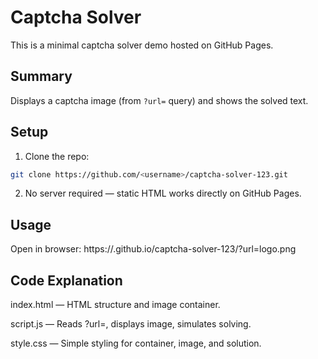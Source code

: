 # Captcha Solver
This is a minimal captcha solver demo hosted on GitHub Pages.

## Summary
Displays a captcha image (from `?url=` query) and shows the solved text.

## Setup
1. Clone the repo:
```bash
git clone https://github.com/<username>/captcha-solver-123.git
```
2. No server required — static HTML works directly on GitHub Pages.

## Usage
Open in browser:
https://<username>.github.io/captcha-solver-123/?url=logo.png

## Code Explanation
index.html — HTML structure and image container.

script.js — Reads ?url=, displays image, simulates solving.

style.css — Simple styling for container, image, and solution.
